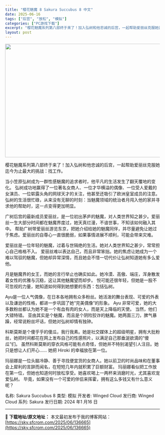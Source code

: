 ```yaml
---
title: "樱花魅魔 8 Sakura Succubus 8 中文"
date: 2025-06-16
tags: ["后宫", "放松", "模拟"]
categories: ["PC游戏下载"]
excerpt: "樱花魅魔系列第八部终于来了！加入弘树和他忠诚的后宫，一起帮助爱丽丝克服她迄今为止最大的挑战：找工作。 当小笠原弘树成为一群性感魅魔的追求者时，他平凡的生活发生了翻天覆地的变化。 弘树成功地赢得了一位著名女商人、一位才华横溢的偶像、一位受人爱戴的女演员、一位崭露头角的网球天才的关注，他甚至还吸引了欧洲&hellip;"
layout: post
---
```


<img class="aligncenter size-full wp-image-136666" src="https://sky.sfcrom.com/wp-content/uploads/2025/06/2025061608520564.webp" alt="" width="660" height="370" />

樱花魅魔系列第八部终于来了！加入弘树和他忠诚的后宫，一起帮助爱丽丝克服她迄今为止最大的挑战：找工作。

当小笠原弘树成为一群性感魅魔的追求者时，他平凡的生活发生了翻天覆地的变化。
弘树成功地赢得了一位著名女商人、一位才华横溢的偶像、一位受人爱戴的女演员、一位崭露头角的网球天才的关注，他甚至还吸引了欧洲皇室成员的注意。
弘树的生活很忙碌，从来没有无聊的时刻：当魅魔领域的统治者月闯入他的家并寻求他的帮助时，这一点变得更加明显。

广树后宫的最新成员爱丽丝，是一位初出茅庐的魅魔，对人类世界知之甚少。爱丽丝一生大部分时间都在魅魔界度过，她天真烂漫，不谙世事，不知该如何融入其中。
帮助广树带爱丽丝游览东京，把她介绍给她的魅魔同伴，并尽量避免让她过于焦虑。爱丽丝的自尊心一直很脆弱，如果事情进展不顺利，可能会带来灾难。

爱丽丝是一位年轻的魅魔，过着与世隔绝的生活。她对人类世界知之甚少，常常担心自己格格不入。
爱丽丝难以表达自己，而且非常笨拙。她的焦虑让她成为一个难以驾驭的魅魔，但她却异常深情，而且她会不惜一切代价让弘树知道她有多么爱他。

月是魅魔界的女王，而她的言行举止也确实如此。她冷漠、高傲、端庄，浑身散发着女性的优雅与沉稳，这让其他魅魔望而却步。
悦可能还很年轻，但她是一股不可忽视的力量，她知道如何得到她想要的东西：包括弘树。

Ayu是一位人气偶像，在日本各地拥有众多粉丝。她活泼的舞台表现、可爱的外表以及谦逊的性格，都进一步巩固了她“完美偶像”的形象。
Ayu 非常可爱，她的大多数粉丝都认为她不是一个有血有肉的女人，而是天上降临的天使。
当然，他们大错特错。
亚由其实是个魅魔，而且是个阴险狡诈的魅魔。她两面三刀，脾气暴躁，经常说粉丝坏话，但她对弘树却情有独钟。

科斯莫斯是个傻乎乎的傻瓜，我行我素。她是社交媒体上的超级明星，拥有大批粉丝，她把时间都花在网上发布自己的性感照片，以满足自己那垂涎欲滴的“傻瓜”们。
虽然科斯莫斯的穿衣风格可能有点奇怪，但她并不特别渴望引人注目。她只是想让人们开心……
她把 Hiroki 的幸福放在第一位。

玛丽娜是一位头脑冷静、善于寻找便宜货的女商人。她以前卫的时尚品味和在董事会上犀利的言辞而闻名，在短短几年内就积累了巨额财富。
玛丽娜看似把工作放在第一位，但她也知道何时放松享受。她喜欢喝上一两杯来消磨时光，尤其喜欢宠爱弘树。
毕竟，如果没有一个可爱的伴侣来挥霍，拥有这么多钱又有什么意义呢？

名称: Sakura Succubus 8
类型: 模拟
开发者: Winged Cloud
发行商: Winged Cloud
系列: Sakura
发行日期: 2024 年1 月16 日

---
📖 **下载地址/原文地址：** 本文最初发布于我的博客网站：[https://sky.sfcrom.com/2025/06/136665](https://sky.sfcrom.com/2025/06/136665)
